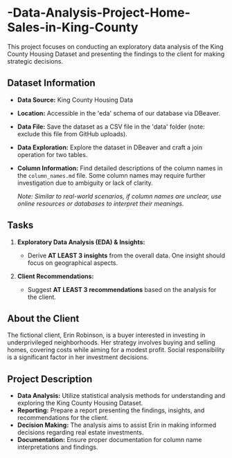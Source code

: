 # -Data-Analysis-Project-Home-Sales-in-King-County

This project focuses on conducting an exploratory data analysis of the King County Housing Dataset 
and presenting the findings to the client for making strategic decisions.

## Dataset Information

- **Data Source:** King County Housing Data
- **Location:** Accessible in the 'eda' schema of our database via DBeaver.
- **Data File:** Save the dataset as a CSV file in the 'data' folder (note: exclude this file from GitHub uploads).
- **Data Exploration:** Explore the dataset in DBeaver and craft a join operation for two tables.
- **Column Information:** Find detailed descriptions of the column names in the `column_names.md` file. Some column names may require further investigation due to ambiguity or lack of clarity.

    _Note: Similar to real-world scenarios, if column names are unclear, use online resources or databases to interpret their meanings._

## Tasks

1. **Exploratory Data Analysis (EDA) & Insights:**
   - Derive **AT LEAST 3 insights** from the overall data. One insight should focus on geographical aspects.

2. **Client Recommendations:**
   - Suggest **AT LEAST 3 recommendations** based on the analysis for the client.

## About the Client

The fictional client, Erin Robinson, is a buyer interested in investing in underprivileged neighborhoods. Her strategy involves buying and selling homes, covering costs while aiming for a modest profit. Social responsibility is a significant factor in her investment decisions.

## Project Description

- **Data Analysis:** Utilize statistical analysis methods for understanding and exploring the King County Housing Dataset.
- **Reporting:** Prepare a report presenting the findings, insights, and recommendations for the client.
- **Decision Making:** The analysis aims to assist Erin in making informed decisions regarding real estate investments.
- **Documentation:** Ensure proper documentation for column name interpretations and findings.
